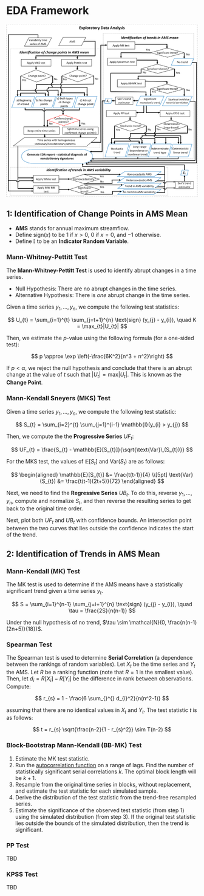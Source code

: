 # EDA Framework

![](../resources/eda-framework.png)

## 1: Identification of Change Points in AMS Mean

- **AMS** stands for annual maximum streamflow.
- Define $\text{sign} (x)$ to be $1$ if $x > 0$, $0$ if $x = 0$, and $-1$ otherwise.
- Define $\mathbb{I}$ to be an **Indicator Random Variable**.

### Mann-Whitney-Pettitt Test

The **Mann-Whitney-Pettitt Test** is used to identify abrupt changes in a time series.

- Null Hypothesis: There are no abrupt changes in the time series.
- Alternative Hypothesis: There is _one_ abrupt change in the time series.

Given a time series $y_{1}, \dots, y_{n}$, we compute the following test statistics:

$$
U_{t} = \sum_{i=1}^{t} \sum_{j=t+1}^{n} \text{sign} (y_{j} - y_{i}), \quad K = \max_{t}|U_{t}|
$$

Then, we estimate the $p$-value using the following formula (for a one-sided test):

$$
p \approx \exp \left(-\frac{6K^2}{n^3 + n^2}\right)
$$

If $p < \alpha$, we reject the null hypothesis and conclude that there is an abrupt change at the value of $t$ such that $|U_{t}| = \text{max} |U_{t}|$. This is known as the **Change Point**.

### Mann-Kendall Sneyers (MKS) Test

Given a time series $y_{1}, \dots, y_{n}$, we compute the following test statistic:

$$
S_{t} = \sum_{i=2}^{t} \sum_{j=1}^{i-1} \mathbb{I}(y_{i} > y_{j})
$$

Then, we compute the the **Progressive Series** $UF_{t}$:

$$
UF_{t} = \frac{S_{t} - \mathbb{E}[S_{t}]}{\sqrt{\text{Var}\,(S_{t})}}
$$

For the MKS test, the values of $\mathbb{E}[S_{t}]$ and $\text{Var}(S_{t})$ are as follows:

$$
\begin{aligned}
\mathbb{E}[S_{t}] &= \frac{t(t-1)}{4} \\[5pt]
\text{Var}(S_{t}) &= \frac{t(t-1)(2t+5)}{72}
\end{aligned}
$$

Next, we need to find the **Regressive Series** $UB_{t}$. To do this, reverse $y_{1}, \dots , y_{n}$, compute and normalize $S_{t}$, and then reverse the resulting series to get back to the original time order.

Next, plot both $UF_{t}$ and $UB_{t}$ with confidence bounds. An intersection point between the two curves that lies outside the confidence indicates the start of the trend.

## 2: Identification of Trends in AMS Mean

### Mann-Kendall (MK) Test

The MK test is used to determine if the AMS means have a statistically significant trend given a time series $y_{t}$.

$$
S = \sum_{i=1}^{n-1} \sum_{j=i+1}^{n} \text{sign} (y_{j} - y_{i}), \quad \tau  = \frac{2S}{n(n-1)}
$$

Under the null hypothesis of no trend, $\tau \sim \mathcal{N}(0, \frac{n(n-1)(2n+5)}{18})$.

### Spearman Test

The Spearman test is used to determine **Serial Correlation** (a dependence between the rankings of random variables). Let $X_{t}$ be the time series and $Y_{t}$ the AMS. Let $R$ be a ranking function (note that $R = 1$ is the smallest value). Then, let $d_{i} = R[X_{i}] - R[Y_{i}]$ be the difference in rank between observations. Compute:

$$
r_{s} = 1 - \frac{6 \sum_{}^{} d_{i}^2}{n(n^2-1)}
$$

assuming that there are no identical values in $X_{t}$ and $Y_{t}$. The test statistic $t$ is as follows:

$$
t = r_{s} \sqrt{\frac{n-2}{1 - r_{s}^2}} \sim T(n-2)
$$

### Block-Bootstrap Mann-Kendall (BB-MK) Test

1. Estimate the MK test statistic.
2. Run the [autocorrelation function](https://en.wikipedia.org/wiki/Autocorrelation) on a range of lags. Find the number of statistically significant serial correlations $k$. The optimal block length will be $k+1$.
3. Resample from the original time series in blocks, without replacement, and estimate the test statistic for each simulated sample.
4. Derive the distribution of the test statistic from the trend-free resampled series.
5. Estimate the significance of the observed test statistic (from step 1) using the simulated distribution (from step 3). If the original test statistic lies outside the bounds of the simulated distribution, then the trend is significant.

### PP Test

TBD

### KPSS Test

TBD
